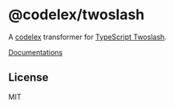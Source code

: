 # @codelex/twoslash

A [codelex](https://github.com/deepcode-ai/codelex) transformer for [TypeScript Twoslash](https://www.typescriptlang.org/dev/twoslash/).

[Documentations](https://codelex.style/packages/twoslash)

## License

MIT
